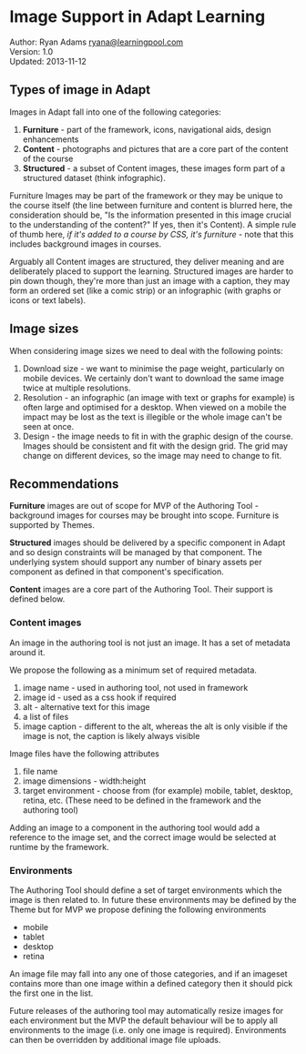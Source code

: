 # Image Support in Adapt Learning
Author: Ryan Adams <ryana@learningpool.com>  
Version: 1.0  
Updated: 2013-11-12

## Types of image in Adapt

Images in Adapt fall into one of the following categories:

1. **Furniture** - part of the framework, icons, navigational aids, design enhancements
2. **Content** - photographs and pictures that are a core part of the content of the course
3. **Structured** - a subset of Content images, these images form part of a structured dataset (think infographic).

Furniture Images may be part of the framework or they may be unique to the course itself (the line between furniture and content is blurred here, the consideration should be, "Is the information presented in this image crucial to the understanding of the content?" If yes, then it's Content).  A simple rule of thumb here, *if it's added to a course by CSS, it's furniture* - note that this includes background images in courses.

Arguably all Content images are structured, they deliver meaning and are deliberately placed to support the learning.  Structured images are harder to pin down though, they're more than just an image with a caption, they may form an ordered set (like a comic strip) or an infographic (with graphs or icons or text labels).

## Image sizes

When considering image sizes we need to deal with the following points:

1. Download size - we want to minimise the page weight, particularly on mobile devices.  We certainly don't want to download the same image twice at multiple resolutions.
2. Resolution - an infographic (an image with text or graphs for example) is often large and optimised for a desktop. When viewed on a mobile the impact may be lost as the text is illegible or the whole image can't be seen at once.
3. Design - the image needs to fit in with the graphic design of the course. Images should be consistent and fit with the design grid. The grid may change on different devices, so the image may need to change to fit.

## Recommendations
**Furniture** images are out of scope for MVP of the Authoring Tool - background images for courses may be brought into scope.  Furniture is supported by Themes.

**Structured** images should be delivered by a specific component in Adapt and so design constraints will be managed by that component. The underlying system should support any number of binary assets per component as defined in that component's specification.

**Content** images are a core part of the Authoring Tool. Their support is defined below.

### Content images
An image in the authoring tool is not just an image.  It has a set of metadata around it.

We propose the following as a minimum set of required metadata.

1. image name - used in authoring tool, not used in framework
2. image id - used as a css hook if required
3. alt - alternative text for this image
4. a list of files
5. image caption - different to the alt, whereas the alt is only visible if the image is not, the caption is likely always visible

Image files have the following attributes

1. file name
2. image dimensions - width:height
4. target environment - choose from (for example) mobile, tablet, desktop, retina, etc. (These need to be defined in the framework and the authoring tool)

Adding an image to a component in the authoring tool would add a reference to the image set, and the correct image would be selected at runtime by the framework.

### Environments
The Authoring Tool should define a set of target environments which the image is then related to.  In future these environments may be defined by the Theme but for MVP we propose defining the following environments

* mobile
* tablet
* desktop
* retina

An image file may fall into any one of those categories, and if an imageset contains more than one image within a defined category then it should pick the first one in the list.

Future releases of the authoring tool may automatically resize images for each environment but the MVP the default behaviour will be to apply all environments to the image (i.e. only one image is required).  Environments can then be overridden by additional image file uploads.

